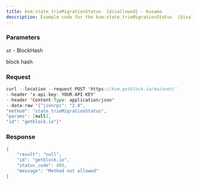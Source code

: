```yaml
---
title: ksm:state_trieMigrationStatus  {disallowed} - Kusama
description: Example code for the ksm:state_trieMigrationStatus  {disallowed} json-rpc method. Сomplete guide on how to use ksm:state_trieMigrationStatus  {disallowed} json-rpc in GetBlock.io Web3 documentation.
---
```


### Parameters


`at` - BlockHash

block hash

### Request

``` java
curl --location --request POST 'https://ksm.getblock.io/mainnet/' 
--header 'x-api-key: YOUR-API-KEY' 
--header 'Content-Type: application/json' 
--data-raw '{"jsonrpc": "2.0",
"method": "state_trieMigrationStatus",
"params": [null],
"id": "getblock.io"}'
```

###  Response

``` java
{
    "result": "null",
    "id": "getblock.io",
    "status_code": 405,
    "message": "Method not allowed"
}
```

